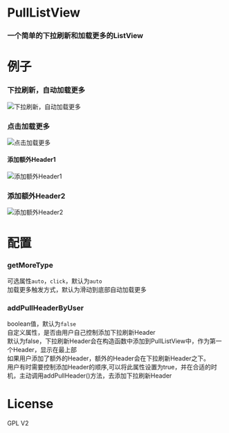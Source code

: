 # PullListView
### 一个简单的下拉刷新和加载更多的ListView 


# 例子
### 下拉刷新，自动加载更多  
![下拉刷新，自动加载更多](image/PullListViewSample1.gif)

### 点击加载更多  
![点击加载更多](image/PullListViewSample2.gif)  

#### 添加额外Header1  
![添加额外Header1](image/PullListViewSample3.gif)


### 添加额外Header2  
![添加额外Header2](image/PullListViewSample4.gif)

# 配置
### getMoreType
可选属性```auto```，```click```，默认为```auto```  
加载更多触发方式，默认为滑动到底部自动加载更多  
### addPullHeaderByUser
boolean值，默认为```false```  
自定义属性，是否由用户自己控制添加下拉刷新Header  
默认为false，下拉刷新Header会在构造函数中添加到PullListView中，作为第一个Header，显示在最上部  
如果用户添加了额外的Header，额外的Header会在下拉刷新Header之下。  
用户有时需要控制添加Header的顺序,可以将此属性设置为true，并在合适的时机，主动调用addPullHeader()方法，去添加下拉刷新Header


# License
GPL V2


